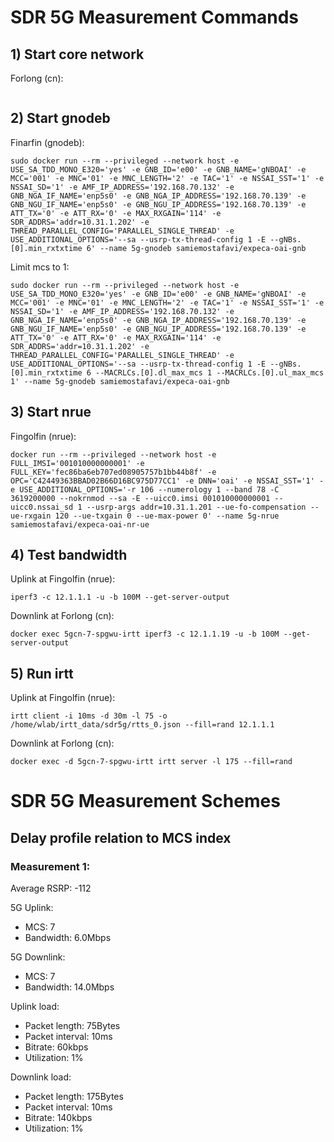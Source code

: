 # SDR 5G Measurement Commands

## 1) Start core network

Forlong (cn):

```
```

## 2) Start gnodeb

Finarfin (gnodeb):

```
sudo docker run --rm --privileged --network host -e USE_SA_TDD_MONO_E320='yes' -e GNB_ID='e00' -e GNB_NAME='gNBOAI' -e MCC='001' -e MNC='01' -e MNC_LENGTH='2' -e TAC='1' -e NSSAI_SST='1' -e NSSAI_SD='1' -e AMF_IP_ADDRESS='192.168.70.132' -e GNB_NGA_IF_NAME='enp5s0' -e GNB_NGA_IP_ADDRESS='192.168.70.139' -e GNB_NGU_IF_NAME='enp5s0' -e GNB_NGU_IP_ADDRESS='192.168.70.139' -e ATT_TX='0' -e ATT_RX='0' -e MAX_RXGAIN='114' -e SDR_ADDRS='addr=10.31.1.202' -e THREAD_PARALLEL_CONFIG='PARALLEL_SINGLE_THREAD' -e USE_ADDITIONAL_OPTIONS='--sa --usrp-tx-thread-config 1 -E --gNBs.[0].min_rxtxtime 6' --name 5g-gnodeb samiemostafavi/expeca-oai-gnb
```

Limit mcs to 1:
```
sudo docker run --rm --privileged --network host -e USE_SA_TDD_MONO_E320='yes' -e GNB_ID='e00' -e GNB_NAME='gNBOAI' -e MCC='001' -e MNC='01' -e MNC_LENGTH='2' -e TAC='1' -e NSSAI_SST='1' -e NSSAI_SD='1' -e AMF_IP_ADDRESS='192.168.70.132' -e GNB_NGA_IF_NAME='enp5s0' -e GNB_NGA_IP_ADDRESS='192.168.70.139' -e GNB_NGU_IF_NAME='enp5s0' -e GNB_NGU_IP_ADDRESS='192.168.70.139' -e ATT_TX='0' -e ATT_RX='0' -e MAX_RXGAIN='114' -e SDR_ADDRS='addr=10.31.1.202' -e THREAD_PARALLEL_CONFIG='PARALLEL_SINGLE_THREAD' -e USE_ADDITIONAL_OPTIONS='--sa --usrp-tx-thread-config 1 -E --gNBs.[0].min_rxtxtime 6 --MACRLCs.[0].dl_max_mcs 1 --MACRLCs.[0].ul_max_mcs 1' --name 5g-gnodeb samiemostafavi/expeca-oai-gnb
```

## 3) Start nrue

Fingolfin (nrue):

```
docker run --rm --privileged --network host -e FULL_IMSI='001010000000001' -e FULL_KEY='fec86ba6eb707ed08905757b1bb44b8f' -e OPC='C42449363BBAD02B66D16BC975D77CC1' -e DNN='oai' -e NSSAI_SST='1' -e USE_ADDITIONAL_OPTIONS='-r 106 --numerology 1 --band 78 -C 3619200000 --nokrnmod --sa -E --uicc0.imsi 001010000000001 --uicc0.nssai_sd 1 --usrp-args addr=10.31.1.201 --ue-fo-compensation --ue-rxgain 120 --ue-txgain 0 --ue-max-power 0' --name 5g-nrue samiemostafavi/expeca-oai-nr-ue
```

## 4) Test bandwidth

Uplink at Fingolfin (nrue):
```
iperf3 -c 12.1.1.1 -u -b 100M --get-server-output
```

Downlink at Forlong (cn):
```
docker exec 5gcn-7-spgwu-irtt iperf3 -c 12.1.1.19 -u -b 100M --get-server-output
```


## 5) Run irtt

Uplink at Fingolfin (nrue):
```
irtt client -i 10ms -d 30m -l 75 -o /home/wlab/irtt_data/sdr5g/rtts_0.json --fill=rand 12.1.1.1
```

Downlink at Forlong (cn):
```
docker exec -d 5gcn-7-spgwu-irtt irtt server -l 175 --fill=rand
```


# SDR 5G Measurement Schemes


## Delay profile relation to MCS index

### Measurement 1:

Average RSRP: -112

5G Uplink:
- MCS: 7
- Bandwidth: 6.0Mbps

5G Downlink:
- MCS: 7
- Bandwidth: 14.0Mbps

Uplink load:
- Packet length: 75Bytes 
- Packet interval: 10ms
- Bitrate: 60kbps 
- Utilization: 1%

Downlink load:
- Packet length: 175Bytes
- Packet interval: 10ms
- Bitrate: 140kbps 
- Utilization: 1%

